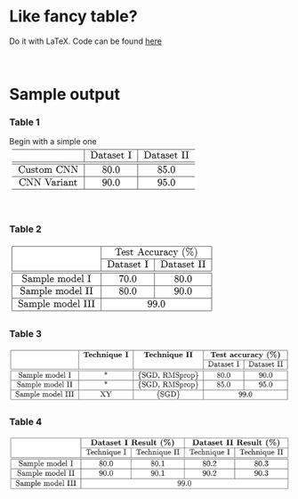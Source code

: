 # Like fancy table?
Do it with LaTeX. Code can be found [here](https://github.com/Sins-Repo/FancyTable/blob/main/table.tex)

<br/>

# Sample output
### Table 1
Begin with a simple one <br/>
<img src="img/table1.PNG" >

<br/>

### Table 2
<img src="img/table2.PNG" >

<br/>

### Table 3
<img src="img/table3.PNG" >

<br/>

### Table 4
<img src="img/table4.PNG" >
